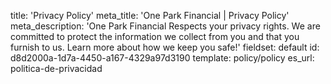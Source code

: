 title: 'Privacy Policy'
meta_title: 'One Park Financial | Privacy Policy'
meta_description: 'One Park Financial Respects your privacy rights. We are committed to protect the information we collect from you and that you furnish to us. Learn more about how we keep you safe!'
fieldset: default
id: d8d2000a-1d7a-4450-a167-4329a97d3190
template: policy/policy
es_url: politica-de-privacidad
